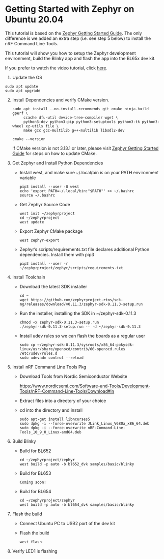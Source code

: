 # Getting Started with Zephyr on Ubuntu 20.04

This tutorial is based on the [Zephyr Getting Started Guide](https://docs.zephyrproject.org/latest/getting_started/index.html). The only difference is we added an extra step (i.e. see step 5 below) to install the nRF Command Line Tools.

This tutorial will show you how to setup the Zephyr development environment, build the Blinky app and flash the app into the BL65x dev kit.

If you prefer to watch the video tutorial, click [here](https://www.lairdconnect.com/resources/videos/getting-started-zephyr-bl652bl654).

1.  Update the OS

   ```
   sudo apt update
   sudo apt upgrade
   ```

   

2. Install Dependencies and verify CMake version.

   ```
   sudo apt install --no-install-recommends git cmake ninja-build gperf \
        ccache dfu-util device-tree-compiler wget \
        python3-dev python3-pip python3-setuptools python3-tk python3-wheel xz-utils file \
        make gcc gcc-multilib g++-multilib libsdl2-dev
        
   cmake --version
   ```

   

   If CMake version is not  3.13.1 or later, please visit  [Zephyr Getting Started Guide](https://docs.zephyrproject.org/latest/getting_started/index.html) for steps on how to update CMake.

   

3. Get Zephyr and Install Python Dependencies

   - Install west, and make sure ~/.local/bin is on your PATH environment variable

     ```
     pip3 install --user -U west
     echo 'export PATH=~/.local/bin:"$PATH"' >> ~/.bashrc
     source ~/.bashrc
     ```

     

   - Get Zephyr Source Code

     ```
     west init ~/zephyrproject
     cd ~/zephyrproject
     west update
     ```

     

   - Export Zephyr CMake package

     ```
     west zephyr-export
     ```

     

   - Zephyr’s scripts/requirements.txt file declares additional Python dependencies. Install them with pip3

     ```
     pip3 install --user -r ~/zephyrproject/zephyr/scripts/requirements.txt
     ```

     

4. Install Toolchain

   - Download the latest SDK installer

     ```
     cd ~
     wget https://github.com/zephyrproject-rtos/sdk-ng/releases/download/v0.11.3/zephyr-sdk-0.11.3-setup.run
     ```

     

   - Run the installer, installing the SDK in ~/zephyr-sdk-0.11.3

     ```
     chmod +x zephyr-sdk-0.11.3-setup.run
     ./zephyr-sdk-0.11.3-setup.run -- -d ~/zephyr-sdk-0.11.3
     ```

     

   - Install udev rules so we can flash the boards as a regular user

     ```
     sudo cp ~/zephyr-sdk-0.11.3/sysroots/x86_64-pokysdk-linux/usr/share/openocd/contrib/60-openocd.rules /etc/udev/rules.d
     sudo udevadm control --reload
     ```

     

5. Install nRF Command Line Tools Pkg

   - Download Tools from Nordic Semiconductor Website

     https://www.nordicsemi.com/Software-and-Tools/Development-Tools/nRF-Command-Line-Tools/Download#in

   - Extract files into a directory of your choice

     

   - cd into the directory and install

     ```
     sudo apt-get install libncurses5
     sudo dpkg -i --force-overwrite JLink_Linux_V680a_x86_64.deb
     sudo dpkg -i --force-overwrite nRF-Command-Line-Tools_10_9_0_Linux-amd64.deb
     ```

     

6. Build Blinky

   - Build for BL652

     ```
     cd ~/zephyrproject/zephyr
     west build -p auto -b bl652_dvk samples/basic/blinky
     ```

     

   - Build for BL653

     ```
     Coming soon!
     ```

     

   - Build for BL654

     ```
     cd ~/zephyrproject/zephyr
     west build -p auto -b bl654_dvk samples/basic/blinky
     ```

     

7. Flash the build

   - Connect Ubuntu PC to USB2 port of the dev kit

   - Flash the build

     ```
     west flash
     ```

     

8. Verify LED1 is flashing
